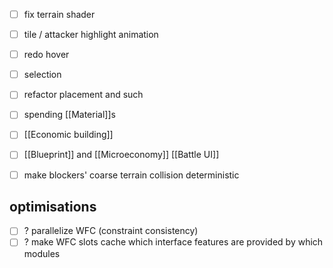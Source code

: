 - [ ] fix terrain shader
- [ ] tile / attacker highlight animation
- [ ] redo hover
- [ ] selection
- [ ] refactor placement and such
- [ ] spending [[Material]]s
- [ ] [[Economic building]]
- [ ] [[Blueprint]] and [[Microeconomy]] [[Battle UI]]

- [ ] make blockers' coarse terrain collision deterministic

## optimisations
- [ ] ? parallelize WFC (constraint consistency)
- [ ] ? make WFC slots cache which interface features are provided by which modules
